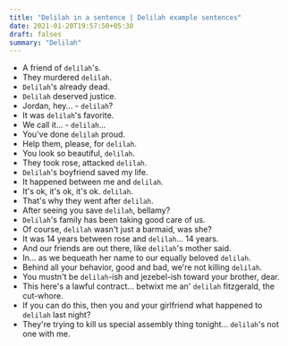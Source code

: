 ```yaml
---
title: "Delilah in a sentence | Delilah example sentences"
date: 2021-01-20T19:57:50+05:30
draft: falses
summary: "Delilah"
---
```

- A friend of `delilah`'s.
- They murdered `delilah`.
- `Delilah`'s already dead.
- `Delilah` deserved justice.
- Jordan, hey... - `delilah`?
- It was `delilah`'s favorite.
- We call it... - `delilah`...
- You've done `delilah` proud.
- Help them, please, for `delilah`.
- You look so beautiful, `delilah`.
- They took rose, attacked `delilah`.
- `Delilah`'s boyfriend saved my life.
- It happened between me and `delilah`.
- It's ok, it's ok, it's ok. `delilah`.
- That's why they went after `delilah`.
- After seeing you save `delilah`, bellamy?
- `Delilah`'s family has been taking good care of us.
- Of course, `delilah` wasn't just a barmaid, was she?
- It was 14 years between rose and `delilah`... 14 years.
- And our friends are out there, like `delilah`'s mother said.
- In... as we bequeath her name to our equally beloved `delilah`.
- Behind all your behavior, good and bad, we're not killing `delilah`.
- You mustn't be `delilah`-ish and jezebel-ish toward your brother, dear.
- This here's a lawful contract... betwixt me an' `delilah` fitzgerald, the cut-whore.
- If you can do this, then you and your girlfriend what happened to `delilah` last night?
- They're trying to kill us special assembly thing tonight... `delilah`'s not one with me.
                 
